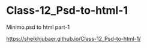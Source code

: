 # Class-12_Psd-to-html-1
Minimo.psd to html part-1

https://sheikhjubaer.github.io/Class-12_Psd-to-html-1/
